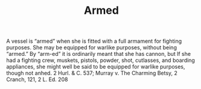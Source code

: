 ---
title: Armed
letter: A
permalink: "/definitions/armed.html"
body: A vessel is “armed” when she is fitted with a full armament for fighting purposes.
  She may be equipped for warlike purposes, without being “armed.” By “arm-ed” it
  is ordinarily meant that she has cannon, but lf she had a fighting crew, muskets,
  pistols, powder, shot, cutlasses, and boarding appliances, she might well be said
  to be equipped for warlike purposes, though not anhed. 2 Hurl. & C. 537; Murray
  v. The Charming Betsy, 2 Cranch, 121, 2 L. Ed. 208
published_at: '2018-07-07'
layout: post
---